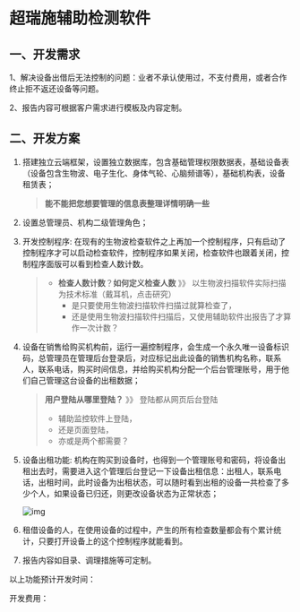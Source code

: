 



# 超瑞施辅助检测软件

## 一、开发需求

1、解决设备出借后无法控制的问题：业者不承认使用过，不支付费用，或者合作终止拒不返还设备等问题。

2、报告内容可根据客户需求进行模板及内容定制。

## 二、开发方案

1. 搭建独立云端框架，设置独立数据库，包含基础管理权限数据表，基础设备表（设备包含生物波、电子生化、身体气轮、心脑频谱等），基础机构表，设备租赁表；

   > **能不能把您想要管理的信息表整理详情明确一些**

2. 设置总管理员、机构二级管理角色；

3. 开发控制程序: 在现有的生物波检查软件之上再加一个控制程序，只有启动了控制程序才可以启动检查软件，控制程序如果关闭，检查软件也跟着关闭，控制程序面版可以看到检查人数计数。

   > - **检查人数计数**？**如何定义检查人数**  》》 以生物波扫描软件实际扫描为技术标准（戴耳机，点击研究）
   >   - 是只要使用生物波扫描软件扫描过就算检查了，
   >   - 还是使用生物波扫描软件扫描后，又使用辅助软件出报告了才算作一次计数？

4. 设备在销售给购买机构前，运行一遍控制程序，会生成一个永久唯一设备标识码，总管理员在管理后台登录后，对应标记出此设备的销售机构名称，联系人，联系电话，购买时间信息，并给购买机构分配一个后台管理账号，用于他们自己管理这台设备的出租数据；

   > **用户登陆从哪里登陆？** 》》 登陆都从网页后台登陆
   >
   > - 辅助监控软件上登陆，
   > - 还是页面登陆，
   > - 亦或是两个都需要？

5. 设备出租功能: 机构在购买到设备时，也得到一个管理账号和密码，将设备出租出去时，需要进入这个管理后台登记一下设备出租信息：出租人，联系电话，出租时间，此时设备为出租状态，可以随时看到出租的设备一共检查了多少个人，如果设备已归还，则更改设备状态为正常状态；

   ![img](file:///C:\Users\truein\AppData\Local\Temp\ksohtml5144\wps1.jpg)

6. 租借设备的人，在使用设备的过程中，产生的所有检查数量都会有个累计统计，只要打开设备上的这个控制程序就能看到。

7. 报告内容如目录、调理措施等可定制。



 

以上功能预计开发时间：

开发费用：

 